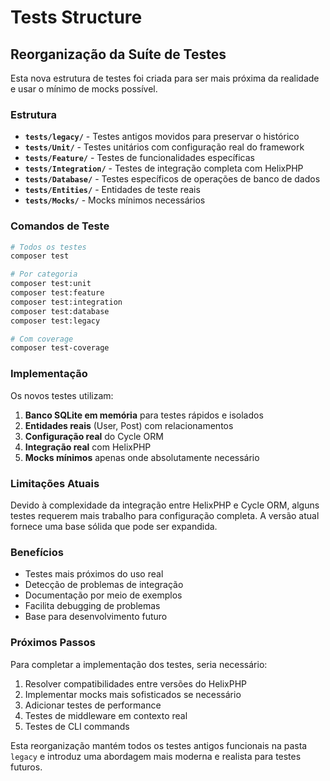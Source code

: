 # Tests Structure

## Reorganização da Suíte de Testes

Esta nova estrutura de testes foi criada para ser mais próxima da realidade e usar o mínimo de mocks possível.

### Estrutura

- **`tests/legacy/`** - Testes antigos movidos para preservar o histórico
- **`tests/Unit/`** - Testes unitários com configuração real do framework
- **`tests/Feature/`** - Testes de funcionalidades específicas
- **`tests/Integration/`** - Testes de integração completa com HelixPHP
- **`tests/Database/`** - Testes específicos de operações de banco de dados
- **`tests/Entities/`** - Entidades de teste reais
- **`tests/Mocks/`** - Mocks mínimos necessários

### Comandos de Teste

```bash
# Todos os testes
composer test

# Por categoria
composer test:unit
composer test:feature
composer test:integration
composer test:database
composer test:legacy

# Com coverage
composer test-coverage
```

### Implementação

Os novos testes utilizam:

1. **Banco SQLite em memória** para testes rápidos e isolados
2. **Entidades reais** (User, Post) com relacionamentos
3. **Configuração real** do Cycle ORM
4. **Integração real** com HelixPHP
5. **Mocks mínimos** apenas onde absolutamente necessário

### Limitações Atuais

Devido à complexidade da integração entre HelixPHP e Cycle ORM, alguns testes requerem mais trabalho para configuração completa. A versão atual fornece uma base sólida que pode ser expandida.

### Benefícios

- Testes mais próximos do uso real
- Detecção de problemas de integração
- Documentação por meio de exemplos
- Facilita debugging de problemas
- Base para desenvolvimento futuro

### Próximos Passos

Para completar a implementação dos testes, seria necessário:

1. Resolver compatibilidades entre versões do HelixPHP
2. Implementar mocks mais sofisticados se necessário
3. Adicionar testes de performance
4. Testes de middleware em contexto real
5. Testes de CLI commands

Esta reorganização mantém todos os testes antigos funcionais na pasta `legacy` e introduz uma abordagem mais moderna e realista para testes futuros.